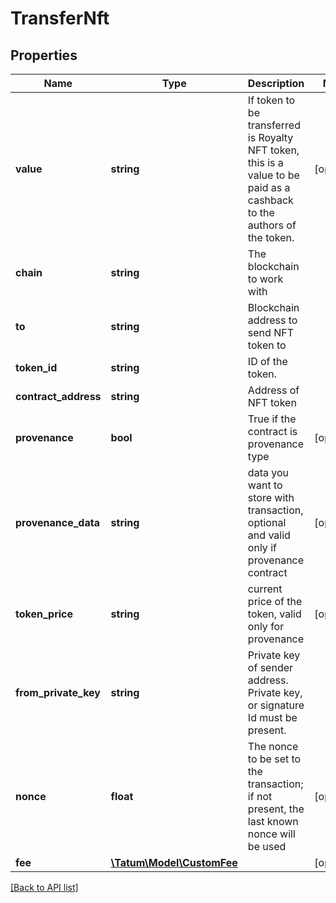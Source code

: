 # TransferNft

## Properties

Name | Type | Description | Notes
------------ | ------------- | ------------- | -------------
**value** | **string** | If token to be transferred is Royalty NFT token, this is a value to be paid as a cashback to the authors of the token. | [optional]
**chain** | **string** | The blockchain to work with |
**to** | **string** | Blockchain address to send NFT token to |
**token_id** | **string** | ID of the token. |
**contract_address** | **string** | Address of NFT token |
**provenance** | **bool** | True if the contract is provenance type | [optional]
**provenance_data** | **string** | data you want to store with transaction, optional and valid only if provenance contract | [optional]
**token_price** | **string** | current price of the token, valid only for provenance | [optional]
**from_private_key** | **string** | Private key of sender address. Private key, or signature Id must be present. |
**nonce** | **float** | The nonce to be set to the transaction; if not present, the last known nonce will be used | [optional]
**fee** | [**\Tatum\Model\CustomFee**](CustomFee.md) |  | [optional]

[[Back to API list]](../../README.md#api-endpoints)
